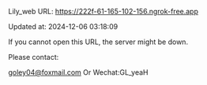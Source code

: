 Lily_web URL: https://222f-61-165-102-156.ngrok-free.app

Updated at: 2024-12-06 03:18:09

If you cannot open this URL, the server might be down.

Please contact: 

goley04@foxmail.com Or Wechat:GL_yeaH